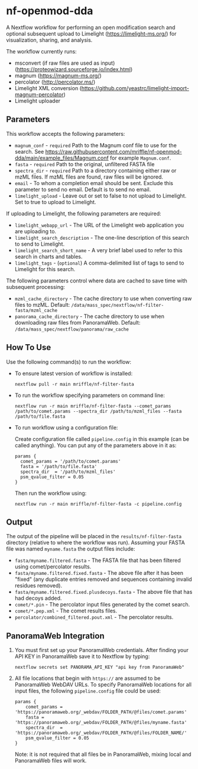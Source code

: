 # nf-openmod-dda
A Nextflow workflow for performing an open modification search and
optional subsequent upload to Limelight (https://limelight-ms.org/)
for visualization, sharing, and analysis.

The workflow currently runs:

- msconvert (if raw files are used as input) (https://proteowizard.sourceforge.io/index.html)
- magnum (https://magnum-ms.org/)
- percolator (http://percolator.ms/)
- Limelight XML conversion (https://github.com/yeastrc/limelight-import-magnum-percolator)
- Limelight uploader

## Parameters
This workflow accepts the following parameters:

- `magnum_conf` - `required` Path to the Magnum conf file to use for the search. See https://raw.githubusercontent.com/mriffle/nf-openmod-dda/main/example_files/Magnum.conf for example `Magnum.conf`.
- `fasta` - `required` Path to the original, unfiltered FASTA file
- `spectra_dir` - `required` Path to a directory containing either raw or mzML files. If mzML files are found, raw files will be ignored. 
- `email` - To whom a completion email should be sent. Exclude this parameter to send no email. Default is to send no email.
- `limelight_upload` - Leave out or set to false to not upload to Limelight. Set to true to upload to Limelight.

If uploading to Limelight, the following parameters are required:
- `limelight_webapp_url` - The URL of the Limelight web application you are uploading to.
- `limelight_search_description` - The one-line description of this search to send to Limelight.
- `limelight_search_short_name` - A very brief label used to refer to this search in charts and tables.
- `limelight_tags` - (`optional`) A comma-delimited list of tags to send to Limelight for this search.

The following parameters control where data are cached to save time with subsequent processing:
- `mzml_cache_directory` - The cache directory to use when converting raw files to mzML. Default: `/data/mass_spec/nextflow/nf-filter-fasta/mzml_cache`
- `panorama_cache_directory` - The cache directory to use when downloading raw files from PanoramaWeb. Default: `/data/mass_spec/nextflow/panorama/raw_cache`

## How To Use
Use the following command(s) to run the workflow:

- To ensure latest version of workflow is installed:

  `nextflow pull -r main mriffle/nf-filter-fasta`

- To run the workflow specifying parameters on command line:

  `nextflow run -r main mriffle/nf-filter-fasta --comet_params /path/to/comet.params --spectra_dir /path/to/mzml_files --fasta /path/to/file.fasta`

- To run workflow using a configuration file:

  Create configuration file called `pipeline.config` in this example (can be called anything). You can put any of the parameters above in it as:

  ```
  params {
    comet_params = '/path/to/comet.params'
    fasta = '/path/to/file.fasta'
    spectra_dir  = '/path/to/mzml_files'
    psm_qvalue_filter = 0.05
  }
  ```

  Then run the workflow using:

  `nextflow run -r main mriffle/nf-filter-fasta -c pipeline.config`

## Output
The output of the pipeline will be placed in the `results/nf-filter-fasta` directory (relative to where the workflow was run). Assuming your FASTA file was named `myname.fasta` the output files include:
- `fasta/myname.filtered.fasta` - The FASTA file that has been filtered using comet/percolator results.
- `fasta/myname.filtered.fixed.fasta` - The above file after it has been "fixed" (any duplicate entries removed and sequences containing invalid residues removed).
- `fasta/myname.filtered.fixed.plusdecoys.fasta` - The above file that has had decoys added.
- `comet/*.pin` - The percolator input files generated by the comet search.
- `comet/*.pep.xml` - The comet results files.
- `percolator/combined_filtered.pout.xml` - The percolator results.

## PanoramaWeb Integration

1. You must first set up your PanoramaWeb credentials. After finding your API KEY in PanoramaWeb save it to Nextflow by typing:

   `nextflow secrets set PANORAMA_API_KEY "api key from PanoramaWeb"`

2. All file locations that begin with `https://` are assumed to be PanoramaWeb WebDAV URLs. To specify PanoramaWeb locations for all input files, the following `pipeline.config` file could be used:

    ```
    params {
        comet_params = 'https://panoramaweb.org/_webdav/FOLDER_PATH/@files/comet.params'
        fasta = 'https://panoramaweb.org/_webdav/FOLDER_PATH/@files/myname.fasta'
        spectra_dir  = 'https://panoramaweb.org/_webdav/FOLDER_PATH/@files/FOLDER_NAME/'
        psm_qvalue_filter = 0.05
    }
    ```
    Note: it is not required that all files be in PanoramaWeb, mixing local and PanoramaWeb files will work.

